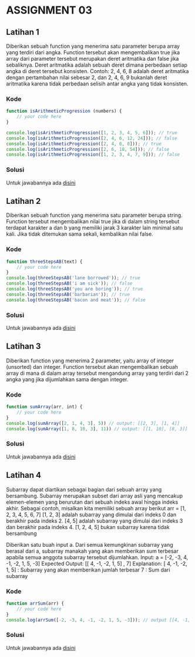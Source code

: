 # ASSIGNMENT 03

## Latihan 1
Diberikan sebuah function yang menerima satu parameter berupa array yang terdiri dari angka. Function tersebut akan mengembalikan true jika array dari parameter tersebut merupakan deret aritmatika dan false jika sebaliknya. Deret aritmatika adalah sebuah deret dimana perbedaan setiap angka di deret tersebut konsisten. Contoh: 2, 4, 6, 8 adalah deret aritmatika dengan pertambahan nilai sebesar 2, dan 2, 4, 6, 9 bukanlah deret aritmatika karena tidak perbedaan selisih antar angka yang tidak konsisten.

### Kode
```javascript
function isArithmeticProgression (numbers) {
    // your code here
}

console.log(isArithmeticProgression([1, 2, 3, 4, 5, 6])); // true
console.log(isArithmeticProgression([2, 4, 6, 12, 24])); // false
console.log(isArithmeticProgression([2, 4, 6, 8])); // true
console.log(isArithmeticProgression([2, 6, 18, 54])); // false
console.log(isArithmeticProgression([1, 2, 3, 4, 7, 9])); // false
```

### Solusi
Untuk jawabannya ada [disini](Latihan-01.js)


## Latihan 2
Diberikan sebuah function yang menerima satu parameter berupa string. Function tersebut mengembalikan nilai true jika di dalam string tersebut terdapat karakter a dan b yang memiliki jarak 3 karakter lain minimal satu kali. Jika tidak ditemukan sama sekali, kembalikan nilai false.

### Kode
```javascript
function threeStepsAB(text) {
    // your code here
}
console.log(threeStepsAB('lane borrowed')); // true
console.log(threeStepsAB('i am sick')); // false
console.log(threeStepsAB('you are boring')); // true
console.log(threeStepsAB('barbarian')); // true
console.log(threeStepsAB('bacon and meat')); // false
```

### Solusi
Untuk jawabannya ada [disini](Latihan-02.js)


## Latihan 3
Diberikan function yang menerima 2 parameter, yaitu array of integer (unsorted) dan integer. Function tersebut akan mengembalikan sebuah array di mana di dalam array tersebut mengandung array yang terdiri dari 2 angka yang jika dijumlahkan sama dengan integer.

### Kode
```javascript
function sumArray(arr, int) {
    // your code here
}
console.log(sumArray([2, 1, 4, 3], 5)) // output: [[2, 3], [1, 4]]
console.log(sumArray([1, 8, 10, 3], 11)) // output: [[1, 10], [8, 3]]
```

### Solusi
Untuk jawabannya ada [disini](Latihan-03.js)


## Latihan 4
Subarray dapat diartikan sebagai bagian dari sebuah array yang bersambung. Subarray merupakan subset dari array asli yang mencakup elemen-elemen yang berurutan dari sebuah indeks awal hingga indeks akhir.
Sebagai contoh, misalkan kita memiliki sebuah array berikut
arr = [1, 2, 3, 4, 5, 6, 7]
[1, 2, 3] adalah subarray yang dimulai dari indeks 0 dan berakhir pada indeks 2.
[4, 5] adalah subarray yang dimulai dari indeks 3 dan berakhir pada indeks 4.
[1, 2, 4, 5] bukan subarray karena tidak bersambung 

Diberikan satu buah input a. Dari semua kemungkinan subarray yang berasal dari a, subarray manakah yang akan memberikan sum terbesar apabila semua anggota subarray tersebut dijumlahkan. Input:
a = [-2, -3, 4, -1, -2, 1, 5, -3]
Expected Output: [[ 4, -1, -2, 1, 5] , 7]
Explanation: [ 4, -1, -2, 1, 5] : Subarray yang akan memberikan jumlah terbesar
7 : Sum dari subarray

### Kode
```javascript
function arrSum(arr) {
    // your code here
}
console.log(arrSum([-2, -3, 4, -1, -2, 1, 5, -3])); // output [[4, -1, -2, 1, 5], 7]

```

### Solusi
Untuk jawabannya ada [disini](Latihan-04.js)